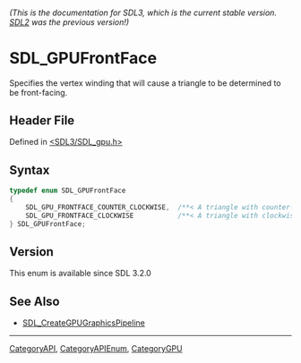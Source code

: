 ###### (This is the documentation for SDL3, which is the current stable version. [SDL2](https://wiki.libsdl.org/SDL2/) was the previous version!)
# SDL_GPUFrontFace

Specifies the vertex winding that will cause a triangle to be determined to be front-facing.

## Header File

Defined in [<SDL3/SDL_gpu.h>](https://github.com/libsdl-org/SDL/blob/main/include/SDL3/SDL_gpu.h)

## Syntax

```c
typedef enum SDL_GPUFrontFace
{
    SDL_GPU_FRONTFACE_COUNTER_CLOCKWISE,  /**< A triangle with counter-clockwise vertex winding will be considered front-facing. */
    SDL_GPU_FRONTFACE_CLOCKWISE           /**< A triangle with clockwise vertex winding will be considered front-facing. */
} SDL_GPUFrontFace;
```

## Version

This enum is available since SDL 3.2.0

## See Also

- [SDL_CreateGPUGraphicsPipeline](SDL_CreateGPUGraphicsPipeline)

----
[CategoryAPI](CategoryAPI), [CategoryAPIEnum](CategoryAPIEnum), [CategoryGPU](CategoryGPU)

